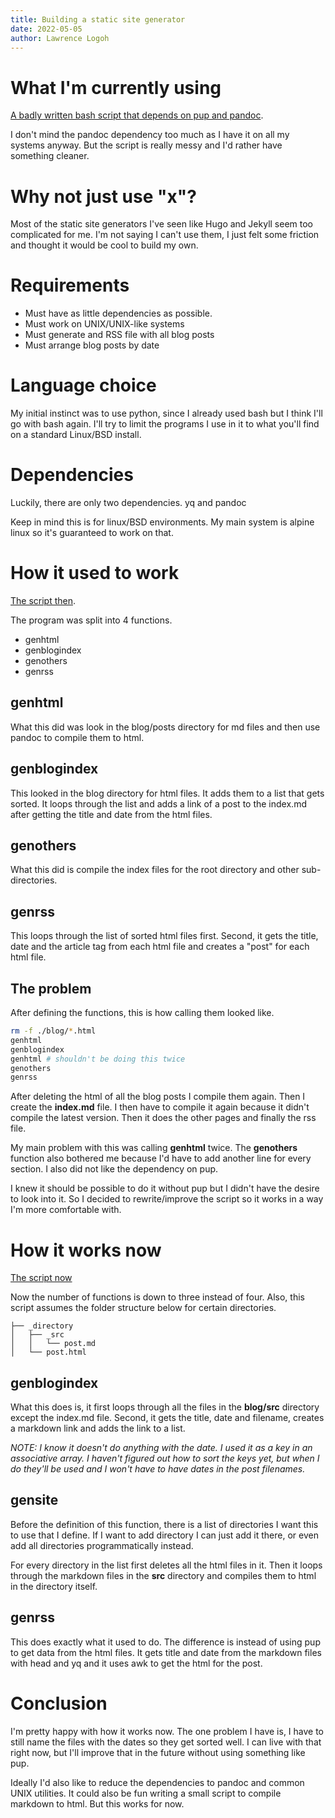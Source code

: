 ```yaml
---
title: Building a static site generator
date: 2022-05-05
author: Lawrence Logoh
---
```


# What I'm currently using
[A badly written bash script that depends on pup and pandoc](https://github.com/lawrencelogoh/lawrencelogoh.github.io/blob/921d8d1012f73c6298b7d5412404b0f7b2a33ed/build).

I don't mind the pandoc dependency too much as I have it on all my systems anyway.
But the script is really messy and I'd rather have something cleaner.

# Why not just use "x"?

Most of the static site generators I've seen like Hugo and Jekyll seem too complicated for me.
I'm not saying I can't use them, I just felt some friction and thought it would be cool to build my own.

# Requirements 
- Must have as little dependencies as possible.
- Must work on UNIX/UNIX-like systems
- Must generate and RSS file with all blog posts
- Must arrange blog posts by date

# Language choice

My initial instinct was to use python, since I already used bash but I think I'll go with bash again.
I'll try to limit the programs I use in it to what you'll find on a standard Linux/BSD install.
 
# Dependencies
Luckily, there are only two dependencies.
yq and pandoc
  
Keep in mind this is for linux/BSD environments.
My main system is alpine linux so it's guaranteed to work on that.
  

# How it used to work
[The script then](https://github.com/lawrencelogoh/lawrencelogoh.github.io/blob/921d8d1012f73c6298b7d5412404b0f7b2a33ed/build).

The program was split into 4 functions.

- genhtml
- genblogindex
- genothers
- genrss

## genhtml

What this did was look in the blog/posts directory for md files and then use pandoc to compile them to html.

## genblogindex

This looked in the blog directory for html files.
It adds them to a list that gets sorted.
It loops through the list and adds a link of a post to the index.md after getting the title and date from the html files.

## genothers

What this did is compile the index files for the root directory and other sub-directories.

## genrss


This loops through the list of sorted html files first.
Second, it gets the title, date and the article tag from each html file and creates a "post" for each html file. 

## The problem
After defining the functions, this is how calling them looked like.

```bash
rm -f ./blog/*.html
genhtml
genblogindex
genhtml # shouldn't be doing this twice
genothers
genrss
```

After deleting the html of all the blog posts I compile them again.
Then I create the **index.md** file.
I then have to compile it again because it didn't compile the latest version.
Then it does the other pages and finally the rss file.

My main problem with this was calling **genhtml** twice.
The **genothers** function also bothered me because I'd have to add another line for every section.
I also did not like the dependency on pup. 

I knew it should be possible to do it without pup but I didn't have the desire to look into it.
So I decided to rewrite/improve the script so it works in a way I'm more comfortable with.

# How it works now
[The script now](https://github.com/lawrencelogoh/lawrencelogoh.github.io/blob/9c27fe701fb522f936147f5ad5fbd01a02f7ad13/build)

Now the number of functions is down to three instead of four.
Also, this script assumes the  folder structure below for certain directories.

```
├── _directory
│   ├── _src
│ 	│   └── post.md
│   └── post.html
```
## genblogindex
What this does is, it first loops through all the files in the **blog/src** directory except the index.md file.
Second, it gets the title, date and filename, creates a markdown link and adds the link to a list.

_NOTE: I know it doesn't do anything with the date. I used it as a key in an associative array. I haven't figured out how to sort the keys yet, but when I do they'll be used and I won't have to have dates in the post filenames._

## gensite
Before the definition of this function, there is a list of directories I want this to use that I define. If I want to add directory I can just add it there, or even add all directories programmatically instead.


For every directory in the list first deletes all the html files in it.
Then it loops through the markdown files in the **src** directory and compiles them to html in the directory itself.

## genrss
This does exactly what it used to do.
The difference is instead of using pup to get data from the html files.
It gets title and date from the markdown files with head and yq and it uses awk to get the html for the post.


# Conclusion
I'm pretty happy with how it works now.
The one problem I have is, I have to still name the files with the dates so they get sorted well.
I can live with that right now, but I'll improve that in the future without using something like pup.

Ideally I'd also like to reduce the dependencies to pandoc and common UNIX utilities.
It could also be fun writing a small script to compile markdown to html.
But this works for now.
